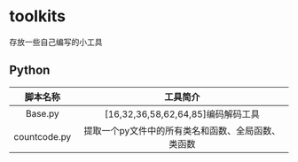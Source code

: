 # toolkits

存放一些自己编写的小工具

## Python

|脚本名称|工具简介|
|:----:|:----:|
|Base.py|[16,32,36,58,62,64,85]编码解码工具|
|countcode.py|提取一个py文件中的所有类名和函数、全局函数、类函数|
